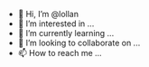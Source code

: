 - 👋 Hi, I’m @lollan
- 👀 I’m interested in ...
- 🌱 I’m currently learning ...
- 💞️ I’m looking to collaborate on ...
- 📫 How to reach me ...

<!---
lollan/lollan is a ✨ special ✨ repository because its `README.md` (this file) appears on your GitHub profile.
You can click the Preview link to take a look at your changes.
--->
